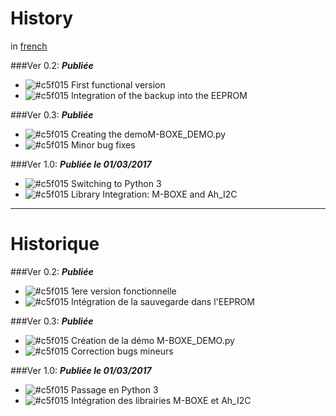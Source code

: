 # History
in [french](https://github.com/Nao974/M-BOXE_MANAGER_CL/blob/master/history.md#historique)  


###Ver 0.2: ***Publiée***
* ![#c5f015](https://placehold.it/15/c5f015/000000?text=+) First functional version
* ![#c5f015](https://placehold.it/15/c5f015/000000?text=+) Integration of the backup into the EEPROM


###Ver 0.3: ***Publiée***
* ![#c5f015](https://placehold.it/15/c5f015/000000?text=+) Creating the demoM-BOXE_DEMO.py
* ![#c5f015](https://placehold.it/15/c5f015/000000?text=+) Minor bug fixes


###Ver 1.0: ***Publiée le 01/03/2017***
* ![#c5f015](https://placehold.it/15/c5f015/000000?text=+) Switching to Python 3
* ![#c5f015](https://placehold.it/15/c5f015/000000?text=+) Library Integration: M-BOXE and Ah_I2C

---

# Historique

###Ver 0.2: ***Publiée***
* ![#c5f015](https://placehold.it/15/c5f015/000000?text=+) 1ere version fonctionnelle
* ![#c5f015](https://placehold.it/15/c5f015/000000?text=+) Intégration de la sauvegarde dans l'EEPROM


###Ver 0.3: ***Publiée***
* ![#c5f015](https://placehold.it/15/c5f015/000000?text=+) Création de la démo M-BOXE_DEMO.py
* ![#c5f015](https://placehold.it/15/c5f015/000000?text=+) Correction bugs mineurs


###Ver 1.0: ***Publiée le 01/03/2017***
* ![#c5f015](https://placehold.it/15/c5f015/000000?text=+) Passage en Python 3
* ![#c5f015](https://placehold.it/15/c5f015/000000?text=+) Intégration des librairies M-BOXE et Ah_I2C
